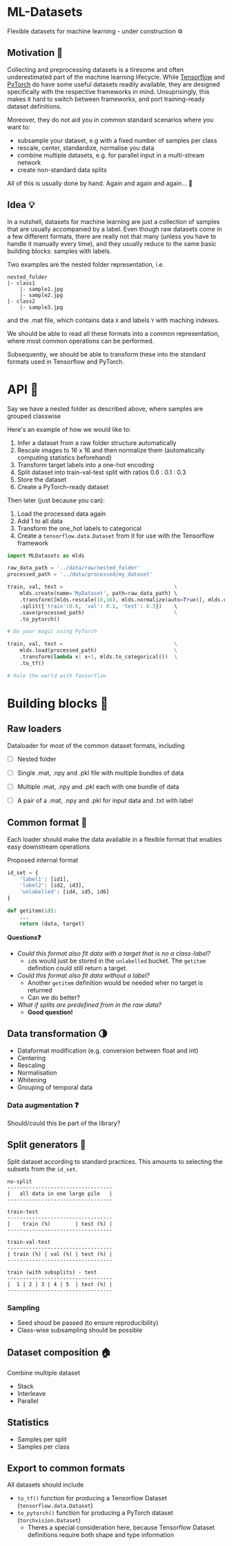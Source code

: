 # ML-Datasets
Flexible datasets for machine learning - under construction ⚙️

## Motivation 🤔
Collecting and preprocessing datasets is a tiresome and often underestimated part of the machine learning lifecycle.
While [Tensorflow](https://www.tensorflow.org/datasets) and [PyTorch](https://www.tensorflow.org/datasets) do have some useful datasets readily available, they are designed specifically with the respective frameworks in mind.
Unsuprisingly, this makes it hard to switch between frameworks, and port training-ready dataset definitions.

Moreover, they do not aid you in common standard scenarios where you want to:
- subsample your dataset, e.g with a fixed number of samples per class
- rescale, center, standardize, normalise you data
- combine multiple datasets, e.g. for parallel input in a multi-stream network
- create non-standard data splits

All of this is usually done by hand. Again and again and again... 🤒

## Idea 💡 
In a nutshell, datasets for machine learning are just a collection of samples that are usually accompanied by a label.
Even though raw datasets come in a few different formats, there are really not that many (unless you have to handle it manually every time), and they usually reduce to the same basic building blocks: samples with labels.

Two examples are the nested folder representation, i.e.
```
nested_folder
|- class1
    |- sample1.jpg
    |- sample2.jpg
|- class2
    |- sample3.jpg
```
and the .mat file, which contains data `X` and labels `Y` with maching indexes.

We should be able to read all these formats into a common representation, where most common operations can be performed.

Subsequently, we should be able to transform these into the standard formats used in Tensorflow and PyTorch.

# API 🎉
Say we have a nested folder as described above, where samples are grouped classwise

Here's an example of how we would like to:
1. Infer a dataset from a raw folder structure automatically
1. Rescale images to 16 x 16 and then normalize them (automatically computing statistics beforehand)
1. Transform target labels into a one-hot encoding
1. Split dataset into train-val-test split with ratios 0.6 : 0.1 : 0.3
1. Store the dataset
1. Create a PyTorch-ready dataset

Then later (just because you can):
1. Load the processed data again
1. Add 1 to all data
1. Transform the one_hot labels to categorical
1. Create a `tensorflow.data.Dataset` from it for use with the Tensorflow framework

```python
import MLDatasets as mlds

raw_data_path = '../data/raw/nested_folder'
processed_path = '../data/processed/my_dataset'

train, val, test =                                    \
    mlds.create(name='MyDataset', path=raw_data_path) \       
    .transform([mlds.rescale(16,16), mlds.normalize(auto=True)], mlds.one_hot()) \
    .split({'train':0.6, 'val': 0.1, 'test': 0.3})    \      
    .save(processed_path)                             \
    .to_pytorch()

# Do your magic using PyTorch

train, val, test =                                    \
    mlds.load(processed_path)                         \
    .transform(lambda x: x+1, mlds.to_categorical())  \
    .to_tf()

# Rule the world with Tensorflow

```

# Building blocks 🧱

## Raw loaders
Dataloader for most of the common dataset formats, including
- [ ] Nested folder
- [ ] Single .mat, .npy and .pkl file with multiple bundles of data
- [ ] Multiple .mat, .npy and .pkl each with one bundle of data
- [ ] A pair of a .mat, .npy and .pkl for input data and .txt with label


## Common format 🤝
Each loader should make the data available in a flexible format that enables easy downstream operations 

Proposed internal format
```python
id_set = {
    'label1': [id1],
    'label2': [id2, id3],
    'unlabelled': [id4, id5, id6]
}

def getitem(id):
    ...
    return (data, target)
```

__Questions❓__
- _Could this format also fit data with a target that is no a class-label?_
    - `id`s would just be stored in the `unlabelled` bucket. The `getitem` definition could still return a target.
- _Could this format also fit data without a label?_
    - Another `getitem` definition would be needed wher no target is returned
    - Can we do better?
- _What if splits are predefined from in the raw data?_
    - __Good question!__


## Data transformation 🌗
- Dataformat modification (e.g. conversion between float and int)
- Centering
- Rescaling 
- Normalisation
- Whitening
- Grouping of temporal data

### Data augmentation ❓
Should/could this be part of the library?


## Split generators 🤘
Split dataset according to standard practices.
This amounts to selecting the subsets from the `id_set`.  

```
no-split
----------------------------------
|   all data in one large pile   |
----------------------------------

train-test
----------------------------------
|    train (%)        | test (%) |
----------------------------------

train-val-test
----------------------------------
| train (%) | val (%) | test (%) |
----------------------------------

train (with subsplits) - test
----------------------------------
|  1 | 2 | 3 | 4 | 5  | test (%) |
----------------------------------
```

### Sampling
- Seed shoud be passed (to ensure reproducibility)
- Class-wise subsampling should be possible


## Dataset composition 🏠
Combine multiple dataset 
- Stack
- Interleave
- Parallel

## Statistics
- Samples per split
- Samples per class

## Export to common formats
All datasets should include
- `to_tf()` function for producing a Tensorflow Dataset (`tensorflow.data.Dataset`)
- `to_pytorch()` function for producing a PyTorch dataset (`torchvision.Dataset`)
    - Theres a special consideration here, because Tensorflow Dataset definitions require both shape and type information
